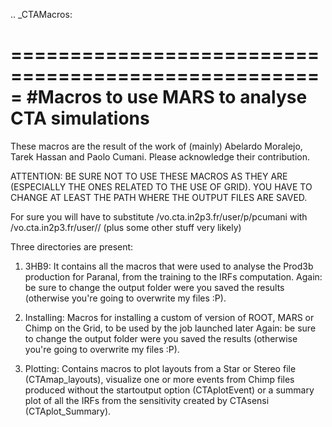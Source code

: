 .. _CTAMacros:

=====================================================
#Macros to use MARS to analyse CTA simulations
=====================================================

These macros are the result of the work of (mainly) Abelardo Moralejo, Tarek Hassan and Paolo Cumani. Please acknowledge their contribution.

ATTENTION: BE SURE NOT TO USE THESE MACROS AS THEY ARE (ESPECIALLY THE ONES RELATED TO THE USE OF GRID). YOU HAVE TO CHANGE AT LEAST THE PATH WHERE THE OUTPUT FILES ARE SAVED.

For sure you will have to substitute /vo.cta.in2p3.fr/user/p/pcumani with /vo.cta.in2p3.fr/user/<initial of your grid username>/<your grid username> (plus some other stuff very likely)

Three directories are present:

1. 3HB9: It contains all the macros that were used to analyse the Prod3b production for Paranal, from the training to the IRFs computation.
Again: be sure to change the output folder were you saved the results (otherwise you're going to overwrite my files :P).

2. Installing: Macros for installing a custom of version of ROOT, MARS or Chimp on the Grid, to be used by the job launched later
Again: be sure to change the output folder were you saved the results (otherwise you're going to overwrite my files :P).

3. Plotting: Contains macros to plot layouts from a Star or Stereo file (CTAmap_layouts), visualize one or more events from Chimp files produced without the startoutput option
(CTAplotEvent) or a summary plot of all the IRFs from the sensitivity created by CTAsensi (CTAplot_Summary).
